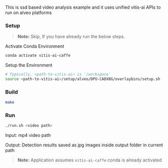 This is ssd based video analysis example and it uses unified vitis-ai APIs to run on alveo platforms

### Setup

> **Note:** Skip, If you have already run the below steps.

Activate Conda Environment
  ```sh
  conda activate vitis-ai-caffe
  ```

Setup the Environment

  ```sh
  # Typically, <path-to-vitis-ai> is `/workspace`
  source <path-to-vitis-ai>/setup/alveo/DPU-CADX8G/overlaybins/setup.sh
  ```

### Build
  ```sh
  make
  ```

### Run
  ```sh
  ./run.sh <video path>
  ```

Input: mp4 video path

Output: Detection results saved as jpg images inside output folder in current path
> **Note:** Application assumes `vitis-ai-caffe` conda is already activated

